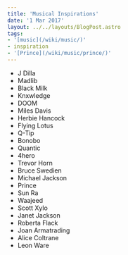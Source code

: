```yaml
---
title: 'Musical Inspirations'
date: '1 Mar 2017'
layout: ../../layouts/BlogPost.astro
tags:
- '[music](/wiki/music/)'
- inspiration
- '[Prince](/wiki/music/prince/)'
---
```


* J Dilla
* Madlib
* Black Milk
* Knxwledge
* DOOM
* Miles Davis
* Herbie Hancock
* Flying Lotus
* Q-Tip
* Bonobo
* Quantic
* 4hero
* Trevor Horn
* Bruce Swedien
* Michael Jackson
* Prince
* Sun Ra
* Waajeed
* Scott Xylo
* Janet Jackson
* Roberta Flack
* Joan Armatrading
* Alice Coltrane
* Leon Ware
